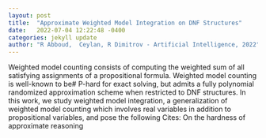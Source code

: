 ```yaml
---
layout: post
title:  "Approximate Weighted Model Integration on DNF Structures"
date:   2022-07-04 12:22:48 -0400
categories: jekyll update
author: "R Abboud,  Ceylan, R Dimitrov - Artificial Intelligence, 2022"
---
```

Weighted model counting consists of computing the weighted sum of all satisfying assignments of a propositional formula. Weighted model counting is well-known to be# P-hard for exact solving, but admits a fully polynomial randomized approximation scheme when restricted to DNF structures. In this work, we study weighted model integration, a generalization of weighted model counting which involves real variables in addition to propositional variables, and pose the following  Cites: On the hardness of approximate reasoning